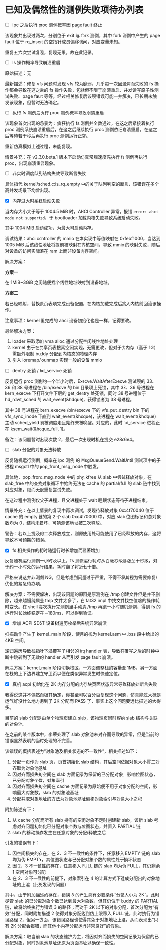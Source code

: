 # 已知及偶然性的测例失败项待办列表

- [ ] ipc 之后执行 proc 测例概率因 page fault 终止

该现象共出现过两次，分别位于 exit 与 fork 测例，其中 fork 测例中产生的 page fault 位于 rq_insert 的空指针成员偏移访问，对应变量未知。

重复五六次尝试复现，复现无果，故在此记录。

- [ ] ls 操作概率导致崩溃重启

原始描述：无

最新描述：修复 vfs 问题时发现 vfs 较为脆弱，几乎每一次因漏洞而失败的 fs 操作都会导致在这之后的 fs 操作失败，包括但不限于崩溃重启、并发读写原子性测试失败、page fault 等等。经过相关修复后该项错误可能一并解决，已长期未触发该现象，但暂时无法确定。

- [ ] 执行 fs 测例后执行 proc 测例概率导致崩溃重启

该现象首次出现的场景为：疯狂执行 fs 测例并全数通过，在这之后紧接着执行 proc 测例系统崩溃重启后，在这之后继续执行 proc 测例依旧崩溃重启，在这之后等待若干秒后再执行 proc 测例运行正常。

重新仿真模拟上述过程，未能复现。

情景补充：在 v2.3.0.beta.1 版本下启动仿真常规速度先执行 fs 测例再执行 proc，出现崩溃重启现象。

- [ ] 非实时调度队列结构失效导致断言失败

具体指代 kernel/sched.c:is_rq_empty 中的关于队列判空的断言，该错误在多个高并发场景下均曾出现。

- [x] 内存过大时系统启动失败

当内存大小大于等于 1004.5 MiB 时，AHCI Controller 异常，报错 `error: ahci mode not supported`，于 bootloader 加载内核失败导致系统启动失败。

其中 1004 MiB 启动成功，为最大可启动内存。

调试结果：ahci controller 的 mmio 在本实现中等值映射在 0xfebf1000，当达到 1005 MiB 后该线性地址将提前被映射在内核空间，导致 mmio 的映射失败，随后对设备的访问实际落在 ram 上而非设备内存空间。

解决方案：

**方案一**

在 1MiB\~3GiB 之间随便找个线性地址映射到设备地址。

**方案二**

若已经映射，替换原页表项完成设备配置，在内核加载完成后跳入内核前回滚该操作。

注意事项：kernel 里完成的 ahci 设备初始化也是一样，记得要改。

最终解决方案：

1. loader 采取添加 vma alloc 通过分配空闲线性地址处理
2. kernel 由于在共享页表搜索空闲实现，无需更改，但对于大内存（高于 1G）需额外限制 buddy 分配到内核态的物理内存
3. 引入 ioremap/iounmap 实现一般的设备 mmio

- [ ] dentry 死锁 / hd\_service 死锁

反复运行 proc 测例约一个半小时后，Execve.WaitAfterExecve 测试项的 33、36 和 38 号进程在 /bin/execve 的 bin 目录项上死锁，其中 33、36 号进程在 kern\_execve 下打开文件下层的 get\_dentry 处死锁，同时 38 号进程位于 hd\_rdwt\_sched 的 wait\_event(&hdque)，获得锁者为 38 号进程。

其中 38 号进程在 kern\_execve /bin/execve 下的  vfs\_put\_dentry bin 下的 vfs\_sync\_inode 下直到 wait\_event(&hdque)，该进程在 wait\_event(&hdque) 主动 sched\_yield 前被调度走且始终未被唤醒。对应的，此时 hd\_service 进程正在 ksem\_wait(&hdque_full, 1)。

备注：该问题暂时出现次数 2，最后一次出现时机在提交 e28c6e4。

- [ ] slab 分配的对象无法释放

反复随机运行测例，概率在 ipc 测例 的 MsgQueueSend.WaitUntil 测试项中的子进程 msgctl 中的 pop_front_msg_node 中触发。

具体地，pop_front_msg_node 中的 phy\_kfree 从 slab 中尝试释放对象，在 slab\_free 中的查找对象循环中始终无法在 cache 的 partial/full 的 slab 链中找到对应对象，继而无限重复尝试失败。

在这过程中测例仅父子进程，且父进程处于 wait 睡眠状态等待子进程结束。

情景补充：在以上情景的复现中再次调试，发现待释放对象 0xc4f70040 位于 cache 的 empty 链的第 2 个 slab 0xc4f70000 中，对应 slab 位图标记和总对象数均为 0，结构未损坏，可猜测该地址被二次释放。

警告：若以上提及的二次释放成立，则原使用处可能使用了已经释放的内存，这将导致不可预期的错误。

- [x] fs 相关操作的耗时随运行时长增加而显著增加

反复随机运行测例一小时及以上，fs 测例运行耗时从百毫秒级暴涨至十秒级，对于约一小时处的运行结果，耗时翻了将近七十倍。

严格来说这并非测例 NG，但是考虑到问题过于严重，不得不将其视为需要修复/优化的紧急待办项。

解决方案：不需要解决，出现该问题的原因是原测例在 /tmp 创建文件但是并不删除，越来越慢纯属是 tmp 文件太多了，在 fat32 impl 中找文件找空位啥的操作耗时变长。在 shell 每次执行完测例里手动清 /tmp 再跑一小时随机测例，得到 fs 的运行时长始终稳定在 \~180ms，可以得到验证。

- [x] 增加 ACPI SDST 设备树遍历枚举后系统异常崩溃

扫描动作产生于 kernel\_main 阶段，使用的栈为 kernel.asm 中 .bss 段中给出的 4KB 空间。

递归遍历导致栈指针下溢覆写了相邻的 irq handler 表，导致在覆写之后的时钟中断中跳转到了无效的 handler 从而引发 page fault 崩溃。

解决方案：kernel\_main 阶段切换栈区，一方面调整栈的容量至 1MB，另一方面在栈的上下边界建立守卫页以便在类似异常发生时快速定位。

- [x] 真机 acpi 初始化在 2K 内存分配的内存块页面状态异常导致释放处断言失败

我得说这并不偶然而极其确定，你甚至可以百分百复现这个问题，仿真能过大概是运气好没什么地方用到了 2K 分配而 PASS 了，事实上这个问题要远比描述的大得多。

目前的 slab 分配是由单个物理页建立 slab，该物理页同时容纳 slab 结构与关联的对象池。

在之前的某个版本中，李荣处理了 slab 对象池未对齐而导致的异常，但是当前的错误显然表明的当时处理的不完善。

该错误的概括表述为“对象池及相关状态的不一致性”，相关描述如下：

1. 分配一页作为 slab 页，页首初始化 slab 结构，其后空间依据对象大小幂二对齐取为对象池基址
2. 因对齐而损失的空间在 slab 方面记录为保留的已分配对象，影响位图状态，已分配对象个数，对象索引
3. 因对齐而损失的空间在 cache 方面记录为原始便不用于对象分配的空间，影响最大对象数，slab 的对象池基址
4. 分配并取对象地址的方法为对象池基址偏移对象索引与对象大小之积

附加陈述有下：

1. 从 cache 分配而所有 slab 持有的空闲对象不足时创建新 slab，该新 slab 考虑对齐问题初始化已分配对象个数与位图状态，并置入 PARTIAL 链
2. slab 的移动操作发生在任意对象的分配/释放之后

引发的错误有下：

1. 因空间损失的存在，在 2、3 不一致性的条件下，任意移入 EMPTY 链的 slab 均为伪 EMPTY，其位图状态与已分配对象个数的属性处于损坏状态
2. 因 2、3 不一致性的存在，任意移入 FULL 链的 slab 均为伪 FULL，其仍剩余 1 空闲对象可分配
3. 在 2、3 不一致性的前提下，对象索引在 4 的计算方式下造成分配出的对象地址的上溢（此处发现的问题）

其中，由于附加描述的存在，错误 3 的产生具有必要条件“分配大小为 2K”。此时尽管 slab 的已分配对象个数已达到最大对象数，但其仍位于 buddy 的 PARTIAL 链，故将始终执行为错误 3 的路径；而对于 2K 以下的对象分配，首次分配为“有效”分配，同时附加描述 2 使得对象分配达到伪上限移入 FULL 链，此时执行为错误路径 2，但另一方面，该错误路径也使得其免于对象地址上溢，从而表现出“只有 2K 分配会报错，而其他小内存分配运行非常良好”的假象。

解决方案：取当前 slab 的状态维护为主，将因对齐而损失的空间记录为保留的已分配对象，同时对象池基址还原为页面基址以确保一致性。
